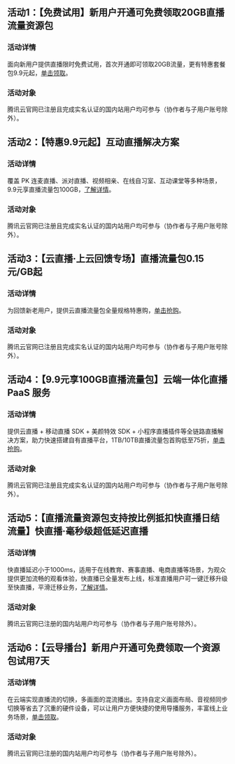 ## 活动1：【免费试用】新用户开通可免费领取20GB直播流量资源包

### 活动详情

面向新用户提供直播限时免费试用，首次开通即可领取20GB流量，更有特惠套餐包9.9元起，[单击领取](https://cloud.tencent.com/act/pro/video_freetrial?from=14867)。

### 活动对象

腾讯云官网已注册且完成实名认证的国内站用户均可参与（协作者与子用户账号除外）。



## 活动2：【特惠9.9元起】互动直播解决方案

### 活动详情

覆盖 PK 连麦直播、派对直播、视频相亲、在线自习室、互动课堂等多种场景，9.9元享直播流量包100GB，[了解详情](https://cloud.tencent.com/act/pro/ilvb?from=16648)。

### 活动对象

腾讯云官网已注册且完成实名认证的国内站用户均可参与（协作者与子用户账号除外）。




## 活动3：【云直播·上云回馈专场】直播流量包0.15元/GB起

### 活动详情

为回馈新老用户，提供云直播流量包全量规格特惠购，[单击抢购](https://cloud.tencent.com/act/appreciation?from=14565#live-0)。

### 活动对象

腾讯云官网已注册且完成实名认证的国内站用户均可参与（协作者与子用户账号除外）。



## 活动4：【9.9元享100GB直播流量包】云端一体化直播 PaaS 服务

### 活动详情

提供云直播 + 移动直播 SDK + 美颜特效 SDK + 小程序直播插件等全链路直播解决方案，助力快速搭建自有直播平台，1TB/10TB直播流量包首购低至75折，[单击抢购]( https://cloud.tencent.com/act/pro/cssall?from=14593)。

### 活动对象

腾讯云官网已注册且完成实名认证的国内站用户均可参与（协作者与子用户账号除外）。



## 活动5：【直播流量资源包支持按比例抵扣快直播日结流量】快直播·毫秒级超低延迟直播

### 活动详情

快直播延迟小于1000ms，适用于在线教育、赛事直播、电商直播等场景，为观众提供更加流畅的观看体验，快直播已全量发布上线，标准直播用户可一键迁移升级至快直播，平滑迁移业务，[了解详情](https://cloud.tencent.com/act/pro/LEB?from=14594)。

### 活动对象

腾讯云官网已注册的国内站用户均可参与（协作者与子用户账号除外）。



## 活动6：【云导播台】新用户开通可免费领取一个资源包试用7天

### 活动详情

在云端实现直播流的切换，多画面的混流播出。支持自定义画面布局、音视频同步切换等省去了沉重的硬件设备，可以让用户方便快捷的使用导播服务，丰富线上业务场景，[单击领取](https://cloud.tencent.com/act/pro/lvc?from=14560)。

### 活动对象

腾讯云官网已注册的国内站用户均可参与（协作者与子用户账号除外）。
